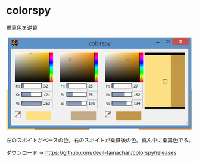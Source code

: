 # colorspy
乗算色を逆算

<img src="https://github.com/devil-tamachan/colorspy/raw/master/colorspy1.png"></img>

左のスポイトがベースの色。右のスポイトが乗算後の色。真ん中に乗算色でる。


ダウンロード -> <A href="https://github.com/devil-tamachan/colorspy/releases">https://github.com/devil-tamachan/colorspy/releases</A>

